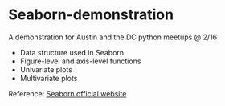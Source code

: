# Seaborn-demonstration

A demonstration for Austin and the DC python meetups @ 2/16

- Data structure used in Seaborn
- Figure-level and axis-level functions
- Univariate plots
- Multivariate plots

Reference: [Seaborn official website](https://seaborn.pydata.org/index.html)
